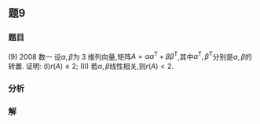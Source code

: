 ## 题9
### 题目
(9) 2008 数一
设$\alpha,\beta$为 3 维列向量,矩阵$A = \alpha\alpha^{\mathrm{T}} + \beta\beta^{\mathrm{T}}$,其中$\alpha^{\mathrm{T}},\beta^{\mathrm{T}}$分别是$\alpha,\beta$的转置. 证明:
(I)$r(A) \leq  2$;
(II) 若$\alpha,\beta$线性相关,则$r(A) < 2$.
### 分析

### 解